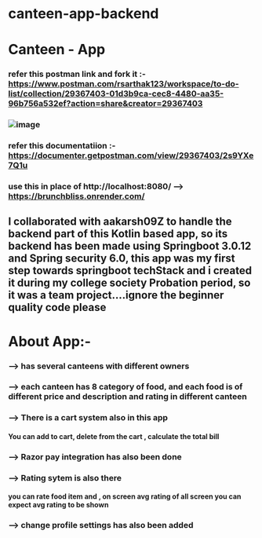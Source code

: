 # canteen-app-backend
# Canteen - App
### refer this postman link and fork it :- https://www.postman.com/rsarthak123/workspace/to-do-list/collection/29367403-01d3b9ca-cec8-4480-aa35-96b756a532ef?action=share&creator=29367403
### ![image](https://github.com/Sarthakverse/canteen-app-backend/assets/117356021/bc8e0345-37f0-453d-b0b7-e742f83dc22b)
### refer this documentatiion :- https://documenter.getpostman.com/view/29367403/2s9YXe7Q1u
### use this in place of http://localhost:8080/ --> https://brunchbliss.onrender.com/
## I collaborated with aakarsh09Z to handle the backend part of this Kotlin based app, so its backend has been made using Springboot 3.0.12 and Spring security 6.0, this app was my first step towards springboot techStack and i created it during my college society Probation period, so it was a team project....ignore the beginner quality code please

# About App:-
### --> has several canteens with different owners
### --> each canteen has 8 category of food, and each food is of different price and description and rating in different canteen
### -->  There is a cart system also in this app
#### You can add to cart, delete from the cart , calculate the total bill 
### --> Razor pay integration has also been done 
### --> Rating sytem is also there
#### you can rate food item and , on screen avg rating of all screen you can expect avg rating to be shown
### --> change profile settings has also been added




